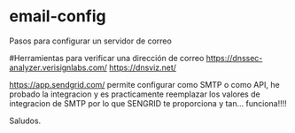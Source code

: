 # email-config
Pasos para configurar un servidor de correo

#Herramientas para verificar una dirección de correo
    https://dnssec-analyzer.verisignlabs.com/
    https://dnsviz.net/

https://app.sendgrid.com/ permite configurar como SMTP o como API, he probado la integracion y es practicamente reemplazar los valores de integracion de SMTP por lo que SENGRID te proporciona y tan... funciona!!!!


Saludos.
